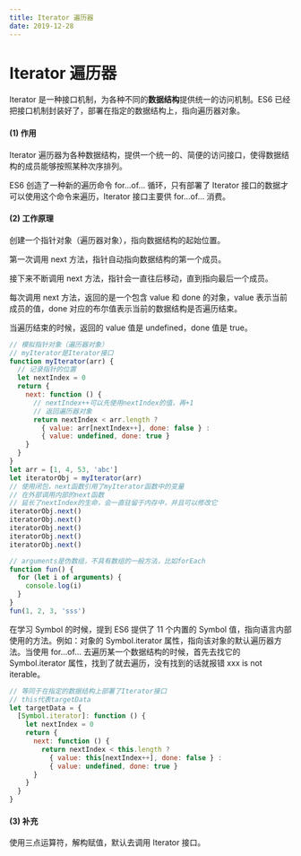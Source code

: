 ```yaml
---
title: Iterator 遍历器
date: 2019-12-28
---
```


# Iterator 遍历器

Iterator 是一种接口机制，为各种不同的**数据结构**提供统一的访问机制。ES6 已经把接口机制封装好了，部署在指定的数据结构上，指向遍历器对象。

#### (1) 作用

Iterator 遍历器为各种数据结构，提供一个统一的、简便的访问接口，使得数据结构的成员能够按照某种次序排列。

ES6 创造了一种新的遍历命令 for...of... 循环，只有部署了 Iterator 接口的数据才可以使用这个命令来遍历，Iterator 接口主要供 for...of... 消费。

#### (2) 工作原理

创建一个指针对象（遍历器对象），指向数据结构的起始位置。

第一次调用 next 方法，指针自动指向数据结构的第一个成员。

接下来不断调用 next 方法，指针会一直往后移动，直到指向最后一个成员。

每次调用 next 方法，返回的是一个包含 value 和 done 的对象，value 表示当前成员的值，done 对应的布尔值表示当前的数据结构是否遍历结束。

当遍历结束的时候，返回的 value 值是 undefined，done 值是 true。

```javascript
// 模拟指针对象（遍历器对象）
// myIterator是Iterator接口
function myIterator(arr) {
  // 记录指针的位置
  let nextIndex = 0
  return {
    next: function () {
      // nextIndex++可以先使用nextIndex的值，再+1
      // 返回遍历器对象
      return nextIndex < arr.length ?
        { value: arr[nextIndex++], done: false } :
        { value: undefined, done: true }
    }
  }
}
let arr = [1, 4, 53, 'abc']
let iteratorObj = myIterator(arr)
// 使用闭包，next函数引用了myIterator函数中的变量
// 在外部调用内部的next函数
// 延长了nextIndex的生命，会一直驻留于内存中，并且可以修改它
iteratorObj.next()
iteratorObj.next()
iteratorObj.next()
iteratorObj.next()
iteratorObj.next()
```

```javascript
// arguments是伪数组，不具有数组的一般方法，比如forEach
function fun() {
  for (let i of arguments) {
    console.log(i)
  }
}
fun(1, 2, 3, 'sss')
```

在学习 Symbol 的时候，提到 ES6 提供了 11 个内置的 Symbol 值，指向语言内部使用的方法。例如：对象的 Symbol.iterator 属性，指向该对象的默认遍历器方法。当使用 for...of... 去遍历某一个数据结构的时候，首先去找它的 Symbol.iterator 属性，找到了就去遍历，没有找到的话就报错 xxx is not iterable。

```javascript
// 等同于在指定的数据结构上部署了Iterator接口
// this代表targetData
let targetData = {
  [Symbol.iterator]: function () {
    let nextIndex = 0
    return {
      next: function () {
        return nextIndex < this.length ?
          { value: this[nextIndex++], done: false } :
          { value: undefined, done: true }
      }
    }
  }
}
```

#### (3) 补充

使用三点运算符，解构赋值，默认去调用 Iterator 接口。

